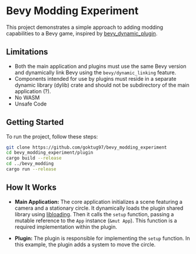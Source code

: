 # Bevy Modding Experiment

This project demonstrates a simple approach to adding modding capabilities to a Bevy game, inspired by [bevy_dynamic_plugin](https://docs.rs/bevy_dynamic_plugin/latest/bevy_dynamic_plugin/index.html).

## Limitations

- Both the main application and plugins must use the same Bevy version and dynamically link Bevy using the `bevy/dynamic_linking` feature.
- Components intended for use by plugins must reside in a separate dynamic library (dylib) crate and should not be subdirectory of the main application (?).
- No WASM
- Unsafe Code

## Getting Started

To run the project, follow these steps:

```bash
git clone https://github.com/goktug97/bevy_modding_experiment
cd bevy_modding_experiment/plugin
cargo build --release
cd ../bevy_modding
cargo run --release
```

## How It Works

- **Main Application:** The core application initializes a scene featuring a camera and a stationary circle. It dynamically loads the plugin shared library using [libloading](https://docs.rs/libloading/latest/libloading/). Then it calls the `setup` function, passing a mutable reference to the `App` instance (`&mut App`). This function is a required implementation within the plugin.

- **Plugin:** The plugin is responsible for implementing the `setup` function. In this example, the plugin adds a system to move the circle.

